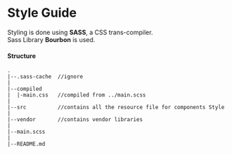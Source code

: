 # Style Guide

Styling is done using **SASS**, a CSS trans-compiler.<br />
Sass Library **Bourbon** is used.

#### Structure
```
.
|--.sass-cache  //ignore
|
|--compiled
|  |-main.css   //compiled from ../main.scss
|
|--src          //contains all the resource file for components Style
|
|--vendor       //contains vendor libraries
|
|--main.scss
|
|--README.md
```
